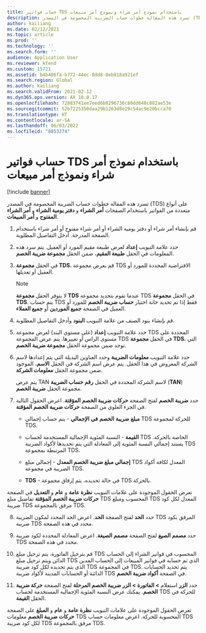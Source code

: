 ```yaml
---
title: حساب فواتير TDS باستخدام نموذج أمر شراء ونموذج أمر مبيعات
description: تسرد هذه المقالة خطوات حساب الضريبة المخصومة في المصدر (TDS) على أنواع متعددة من الفواتير.
author: kailiang
ms.date: 02/12/2021
ms.topic: article
ms.prod: ''
ms.technology: ''
ms.search.form: ''
audience: Application User
ms.reviewer: kfend
ms.custom: 15721
ms.assetid: b4b406fa-b772-44ec-8dd8-8eb818a921ef
ms.search.region: Global
ms.author: kailiang
ms.search.validFrom: 2021-02-12
ms.dyn365.ops.version: AX 10.0.17
ms.openlocfilehash: 72883741ee7eed6b0296736c80dd648c882ae53e
ms.sourcegitcommit: 52b7225350daa29b1263d8e29c54ac9e20bcca70
ms.translationtype: HT
ms.contentlocale: ar-SA
ms.lasthandoff: 06/03/2022
ms.locfileid: "8853274"
---
```

# <a name="calculate-tds-invoices-using-purchase-order-form-and-sales-order-form"></a>حساب فواتير TDS باستخدام نموذج أمر شراء ونموذج أمر مبيعات

[!include [banner](../includes/banner.md)]

تسرد هذه المقالة خطوات حساب الضريبة المخصومة في المصدر (TDS) على أنواع متعددة من الفواتير باستخدام الصفحات **أمر الشراء** و **دفتر يومية الشراء** و **أمر الشراء المفتوح** و **أمر المبيعات**.

1. قم بإنشاء أمر شراء أو دفتر يومية الشراء أو أمر شراء مفتوح أو أمر شراء باستخدام الصفحة المدرجة. أدخل التفاصيل المطلوبة.

2. حدد علامة التبويب **إعداد** لعرض طبيعة مقيم المورد أو العميل. يتم سرد هذه المعلومات في الحقل **طبيعة المقيم**، ضمن الحقل **مجموعة ضريبة الخصم**.

3. في الحقل **مجموعة TDS**، قم بعرض مجموعة TDS الافتراضية المحددة للمورد أو العميل أو تعديلها.

   > [!NOTE]
   > لا يتوفر الحقل **مجموعة TDS** عندما تقوم بتحديد مجموعة TDS في الحقل **مجموعة TDS**. يتم حساب TDS فقط إذا تم تحديد خانة اختيار **حساب ضريبة الخصم** للمورد أو العميل في الصفحة **جميع الموردين** أو **جميع العملاء**.  

4. قم بإنشاء بنود الصنف من علامة التبويب **البنود** وأدخل التفاصيل المطلوبة.

5. حدد علامة التبويب **إعداد** (على مستوي البند) لعرض مجموعة TDS المحددة على مستوى الراس أو تغييرها. يتم عرض المجموعة TDS في الحقل **مجموعة TDS**، التي توجد ضمن مجموعة الحقل **مجموعة ضريبة الخصم**.

6. حدد علامة التبويب **معلومات الضريبة** وحدد العناوين البديلة التي يتم إعدادها لاسم الشركة المعروض في هذا الحقل. يتم عرض اسم الشركة في الحقل **الاسم**، الموجود ضمن مجموعة الحقل **معلومات الشركة**. 

   يتم عرض TAN لاسم الشركة المحددة في الحقل **رقم حساب الضريبة** (**TAN**) مجموعة الحقل **ضريبة الخصم**. 

7. حدد **ضريبة الخصم** لفتح الصفحة **حركات ضريبة الخصم المؤقتة**. اعرض الحقول التالية في الجزء العلوي من الصفحة **حركات ضريبة الخصم المؤقتة**.

   - **مبلغ** **ضريبة** **الخصم** **في** **الإجمالي** - يتم حساب إجمالي TDS للحركة لمجموعة TDS.

   - **القيمة** - النسبة المئوية الإجمالية المستخدمة لحساب TDS الخاصة بالحركة. يستند إجمالي النسبة المئوية إلى المعادلة التي يتم تحديدها لأكواد الضريبة TDS المرتبطة بمجموعة TDS.

   - **إجمالي مبلغ ضريبة الخصم المعدل** - إجمالي مبلغ TDS المعدل لكافة أكواد الضريبة في مجموعة TDS.

   - **TDS** - في حالة تحديده، يتم إرفاق مجموعة TDS بالحركة.

تعرض الحقول الموجودة على علامات التبويب **نظرة عامة** و **عام** و **التعديل** في الصفحة **حركات ضريبة الخصم المؤقتة** تفاصيل مبلغ TDS المحسوب ومبلغ TDS المعدل لكل كود ضريبة TDS مرفق بالمجموعة TDS.

8. حدد **الحد** لفتح الصفجة **الحد**. اعرض الحد المحدد لمكون الضريبة TDS المرفق بكود ضريبة TDS محدد في هذه الصفحة.

9. حدد **مصمم الصيغ** لفتح الصفحة **مصمم الصيغة**. اعرض المعادلة المحددة لكود ضريبة TDS محدد في هذه الصفحة. 

10. قم بترحيل الفاتورة. يتم ترحيل مبلغ TDS المحسوب في فواتير الشراء إلى الحساب الدائن ويتم ترحيل مبلغ TDS الذي تم حسابه في فواتير المبيعات إلى الحساب المدين الذي بتم تحديده لكل كود ضريبة TDS في المجموعة TDS. يتم تحديد الحسابات الدائنة أو الحسابات المدينة لأكواد ضريبة TDS في الصفحة **أكواد ضريبة الخصم**.

11. حدد **الزر** استعلام **> الفاتورة > الزر ضريبة الخصم المرحلة** لفتح الصفحة **حركة ضريبة الخصم**. يمكنك عرض النسبة المئوية الإجمالية المستخدمة لحساب TDS للحركة في الحقل **القيمة**.

تعرض الحقول الموجودة على علامات التبويب **نظرة عامة** و **عام** و **المبلغ** على الصفحة **حركات ضريبة الخصم** معلومات TDS المحسوبة للحركة. اعرض معلومات حساب TDS لكل كود ضريبة TDS مرفق بالمجموعة TDS.
